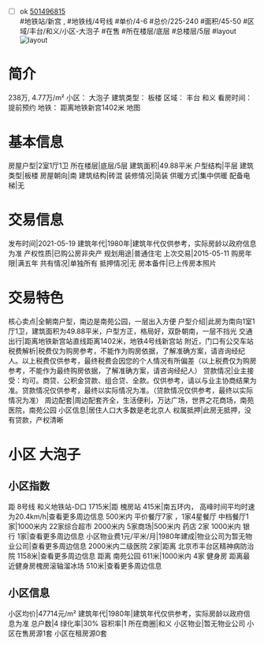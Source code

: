 - [ ] ok [501496815](https://bj.5i5j.com/ershoufang/501496815.html)  
 #地铁站/新宫 ,  #地铁线/4号线
#单价/4-6 #总价/225-240 #面积/45-50   #区域/丰台/和义/小区-大泡子 #在售 #所在楼层/底层 #总楼层/5层 #layout 
![layout](http://image2a.5i5j.com/scm/HOUSE_CUSTOMER/b7f73dc937fa46a9a5dfeccf1634e2d9.jpg_P5.jpg) 
# 简介 
 238万,  4.77万/m² 
小区： 大泡子
建筑类型： 板楼
区域： 丰台 和义
看房时间： 提前预约
地铁： 距离地铁新宫1402米 地图
# 基本信息 
 房屋户型|2室1厅1卫
所在楼层|底层/5层
建筑面积|49.88平米
户型结构|平层
建筑类型|板楼
房屋朝向|南
建筑结构|砖混
装修情况|简装
供暖方式|集中供暖
配备电梯|无
# 交易信息 
 发布时间|2021-05-19
建筑年代|1980年|建筑年代仅供参考，实际房龄以政府信息为准
产权性质|已购公房非央产
规划用途|普通住宅
上次交易|2015-05-11
购房年限|满五年
共有情况|单独所有
抵押情况|无
房本备件|已上传房本照片
# 交易特色 
 核心卖点|全朝南户型，南边是南苑公园，一层出入方便
户型介绍|此房为南向1室1厅1卫，建筑面积为49.88平米，户型方正，格局好，双卧朝南，一层不挡光
交通出行|距离地铁新宫站直线距离1402米，地铁4号线新宫站 附近，门口有公交车站
税费解析|税费仅为购房参考，不能作为购房依据，了解准确方案，请咨询经纪人。以上税费仅供参考，最终税费会因您的个人情况有所偏差（以上税费仅为购房参考，不能作为最终购房依据，了解准确方案，请咨询经纪人）
贷款情况|业主接受：均可。商贷、公积金贷款、组合贷、全款。仅供参考，请以与业主协商结果为准。贷款情况仅供参考，最终以实际情况为准。（贷款情况仅供参考，最终以实际情况为准）
周边配套|周边配套齐全，生活便利，万达广场，世界之花商场，南苑医院，南苑公园
小区信息|居住人口大多数是老北京人
权属抵押|此房无抵押，没有贷款，产权清晰
# 小区 大泡子
## 小区指数 
 距 8号线 和义地铁站-D口 1715米|距 槐房站 415米|南五环内， 高峰时间平均时速为20.4km/h|查看更多周边信息
500米内 平价餐厅7家 ，1家4星餐厅
中档餐厅1家|1000米内 22家综合超市
2000米内 5家商场|500米内 药店 2家
1000米内 银行 1家|查看更多周边信息
小区物业费1元/平米/月|1980年建成|物业公司为暂无物业公司|查看更多周边信息
2000米内二级医院 2家|距离 北京市丰台区精神病防治院  1158米|查看更多周边信息
距离 南苑公园 611米|1000米内 4家 健身房
距离最近健身房槐房滚轴溜冰场 510米|查看更多周边信息
## 小区信息 
 小区均价|47714元/m²
建筑年代|1980年|建筑年代仅供参考，实际房龄以政府信息为准
总户数|4
绿化率|30%
容积率|1
所在商圈|和义
小区物业|暂无物业公司
小区在售房源1套
小区在租房源0套
